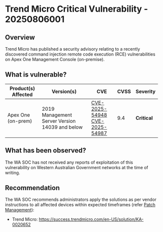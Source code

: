 # Trend Micro Critical Vulnerability - 20250806001

## Overview

Trend Micro has published a security advisory relating to a recently discovered command injection remote code execution (RCE) vulnerabilities on Apex One Management Console (on-premise).

## What is vulnerable?

| Product(s) Affected | Version(s)                                          | CVE                                                                                                                                      | CVSS | Severity     |
| ------------------- | --------------------------------------------------- | ---------------------------------------------------------------------------------------------------------------------------------------- | ---- | ------------ |
| Apex One (on-prem)  | 2019 <br> Management Server Version 14039 and below | [CVE-2025-54948](https://nvd.nist.gov/vuln/detail/CVE-2025-54948) <br> [CVE-2025-54987](https://nvd.nist.gov/vuln/detail/CVE-2025-54987) | 9.4  | **Critical** |

## What has been observed?

The WA SOC has not received any reports of exploitation of this vulnerability on Western Australian Government networks at the time of writing.

## Recommendation

The WA SOC recommends administrators apply the solutions as per vendor instructions to all affected devices within expected timeframes (refer [Patch Management](../guidelines/patch-management.md)):

- Trend Micro: <https://success.trendmicro.com/en-US/solution/KA-0020652>
